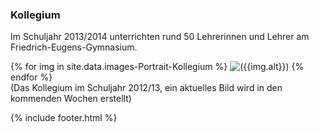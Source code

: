---
---

### Kollegium

Im Schuljahr 2013/2014 unterrichten rund 50 Lehrerinnen und Lehrer am Friedrich-Eugens-Gymnasium.

{% for img in site.data.images-Portrait-Kollegium %}
  <img class="img-thumbnail gallery" src="{{img.src}}" alt='({{img.alt}})'/>
{% endfor %}
<br />
(Das Kollegium im Schuljahr 2012/13, ein aktuelles Bild wird in den kommenden Wochen erstellt)

{% include footer.html %}
